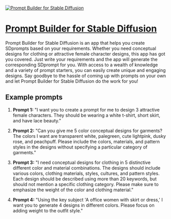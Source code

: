[![Prompt Builder for Stable Diffusion](https://files.oaiusercontent.com/file-MPXHeFotIpvvXqNkfvbZdLv7?se=2123-10-18T10%3A21%3A24Z&sp=r&sv=2021-08-06&sr=b&rscc=max-age%3D31536000%2C%20immutable&rscd=attachment%3B%20filename%3Dlogo_for_text_Prompt_Builder_for_SDRequires_m.jpg&sig=mOGovQZo6fa0Tn38ZjTswY0jhJBU4wlpSRmHCcFGXs0%3D)](https://chat.openai.com/g/g-jgc0Q13qh-prompt-builder-for-stable-diffusion)

# [Prompt Builder for Stable Diffusion](https://chat.openai.com/g/g-jgc0Q13qh-prompt-builder-for-stable-diffusion)

Prompt Builder for Stable Diffusion is an app that helps you create SDprompts based on your requirements. Whether you need conceptual designs for clothing or attractive female character designs, this app has got you covered. Just write your requirements and the app will generate the corresponding SDprompt for you. With access to a wealth of knowledge and a variety of prompt starters, you can easily create unique and engaging designs. Say goodbye to the hassle of coming up with prompts on your own and let Prompt Builder for Stable Diffusion do the work for you!

## Example prompts

1. **Prompt 1:** "I want you to create a prompt for me to design 3 attractive female characters. They should be wearing a white t-shirt, short skirt, and have lace beauty."

2. **Prompt 2:** "Can you give me 5 color conceptual designs for garments? The colors I want are transparent white, palegreen, cute lightpink, dusky rose, and peachpuff. Please include the colors, materials, and pattern styles in the designs without specifying a particular category of garments."

3. **Prompt 3:** "I need conceptual designs for clothing in 5 distinctive different color and material combinations. The designs should include various colors, clothing materials, styles, cultures, and pattern styles. Each design should be described using more than 20 keywords, but should not mention a specific clothing category. Please make sure to emphasize the weight of the color and clothing material."

4. **Prompt 4:** "Using the key subject 'A office women with skirt or dress,' I want you to generate 4 designs in different colors. Please focus on adding weight to the outfit style."
